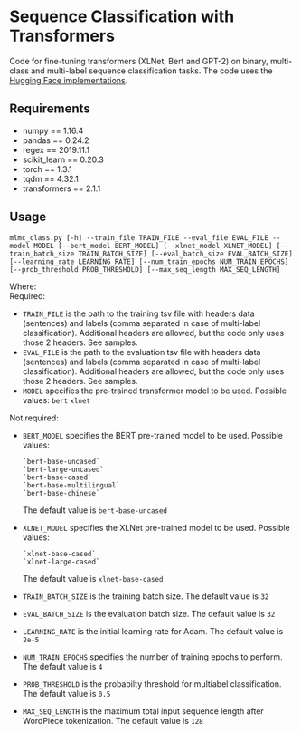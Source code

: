 # Sequence Classification with Transformers
Code for fine-tuning transformers (XLNet, Bert and GPT-2) on binary, multi-class and multi-label sequence classification tasks.
The code uses the [Hugging Face implementations](https://github.com/huggingface/transformers/).

## Requirements
- numpy == 1.16.4
- pandas == 0.24.2
- regex == 2019.11.1
- scikit_learn == 0.20.3
- torch == 1.3.1
- tqdm == 4.32.1
- transformers == 2.1.1

## Usage
`mlmc_class.py [-h] --train_file TRAIN_FILE --eval_file EVAL_FILE --model MODEL [--bert_model BERT_MODEL] [--xlnet_model XLNET_MODEL]
                     [--train_batch_size TRAIN_BATCH_SIZE] [--eval_batch_size EVAL_BATCH_SIZE] [--learning_rate LEARNING_RATE]
                     [--num_train_epochs NUM_TRAIN_EPOCHS] [--prob_threshold PROB_THRESHOLD] [--max_seq_length MAX_SEQ_LENGTH]`

Where:  
Required:  
-   `TRAIN_FILE` is the path to the training tsv file with headers data (sentences) and labels (comma separated in case of multi-label classification). Additional headers are allowed, but the code only uses those 2 headers. See samples.
-   `EVAL_FILE` is the path to the evaluation tsv file with headers data (sentences) and labels (comma separated in case of multi-label classification). Additional headers are allowed, but the code only uses those 2 headers. See samples.
-   `MODEL` specifies the pre-trained transformer model to be used.  Possible values: 
        `bert`
        `xlnet`

Not required:  
-   `BERT_MODEL` specifies the BERT pre-trained model to be used. Possible values:  

        `bert-base-uncased`  
        `bert-large-uncased`  
        `bert-base-cased`  
        `bert-base-multilingual`  
        `bert-base-chinese`  
        
    The default value is `bert-base-uncased`  
-   `XLNET_MODEL` specifies the XLNet pre-trained model to be used. Possible values:  

        `xlnet-base-cased`  
        `xlnet-large-cased`  
        
    The default value is `xlnet-base-cased`
-	`TRAIN_BATCH_SIZE` is the training batch size.
    The default value is `32`
-	`EVAL_BATCH_SIZE` is the evaluation batch size.
    The default value is `32`
- `LEARNING_RATE` is the initial learning rate for Adam.
    The default value is `2e-5`
- `NUM_TRAIN_EPOCHS` specifies the number of training epochs to perform.
    The default value is `4`
- `PROB_THRESHOLD` is the probabilty threshold for multiabel classification.
    The default value is `0.5`
- `MAX_SEQ_LENGTH` is the maximum total input sequence length after WordPiece tokenization.
    The default value is `128`  
